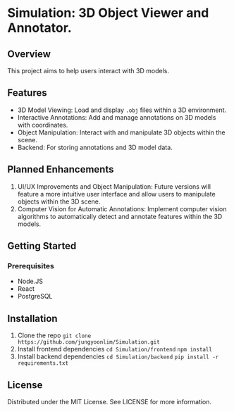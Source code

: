 # Simulation: 3D Object Viewer and Annotator. 

## Overview 
This project aims to help users interact with 3D models. 

## Features
- 3D Model Viewing: Load and display `.obj` files within a 3D environment.
- Interactive Annotations: Add and manage annotations on 3D models with coordinates.
- Object Manipulation: Interact with and manipulate 3D objects within the scene.
- Backend: For storing annotations and 3D model data. 

## Planned Enhancements
1. UI/UX Improvements and Object Manipulation: Future versions will feature a more intuitive user interface and allow users to manipulate objects within the 3D scene.
3. Computer Vision for Automatic Annotations: Implement computer vision algorithms to automatically detect and annotate features within the 3D models.

## Getting Started
### Prerequisites
- Node.JS 
- React
- PostgreSQL

## Installation
1. Clone the repo
`git clone https://github.com/jungyoonlim/Simulation.git`
2. Install frontend dependencies
`cd Simulation/frontend`
`npm install`
3. Install backend dependencies
`cd Simulation/backend`
`pip install -r requirements.txt`

## License
Distributed under the MIT License. See LICENSE for more information.

    

